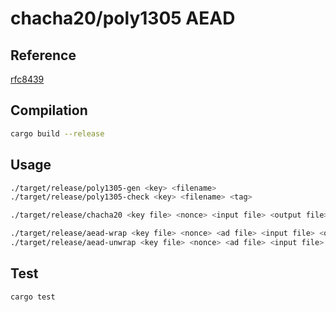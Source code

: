 # chacha20/poly1305 AEAD

## Reference

[rfc8439](https://datatracker.ietf.org/doc/html/rfc8439)

## Compilation

```sh
cargo build --release
```

## Usage

```sh
./target/release/poly1305-gen <key> <filename>
./target/release/poly1305-check <key> <filename> <tag>

./target/release/chacha20 <key file> <nonce> <input file> <output file>

./target/release/aead-wrap <key file> <nonce> <ad file> <input file> <output file>
./target/release/aead-unwrap <key file> <nonce> <ad file> <input file> <tag>
```

## Test

```sh
cargo test
```
